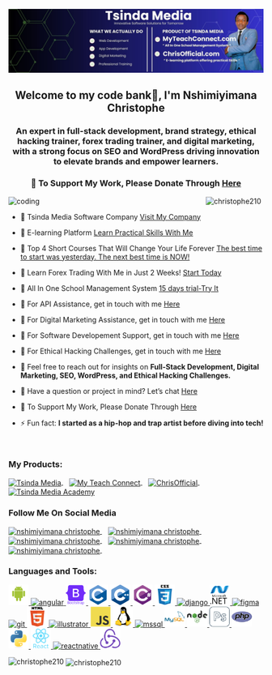 ![logo](https://github.com/Christophe210/Christophe210/blob/main/Chris.jpg) 
<h2 align="center">Welcome to my code bank👋, I'm  Nshimiyimana Christophe</h2>
<h3 align="center"> An expert in full-stack development, brand strategy, ethical hacking trainer, forex trading trainer, and digital marketing, with a strong focus on SEO and WordPress driving innovation to elevate brands and empower learners.</h3>
<h3 align="center">🔭 To Support My Work, Please Donate Through <a href="https://flutterwave.com/donate/eqvx6ajii88o" target="_blank">Here</a></h3>

<img align="left" alt="coding" width="390" height="90%" src="https://i.imgur.com/5qS4S1V.jpeg">

<p align="left"> <img src="https://komarev.com/ghpvc/?username=christophe210&label=Profile%20views&color=0e75b6&style=flat" alt="christophe210" /> </p>

-  🔭 Tsinda Media Software Company  [Visit My Company ](https://tsindamedia.com/)
  
-  🔭 E-learning Platform [Learn Practical Skills With Me](https://www.chrisofficial.com/)

-  🔭 Top 4 Short Courses That Will Change Your Life Forever [The best time to start was yesterday. The next best time is NOW!](https://www.chrisofficial.com/top-4-short-courses/)
  
-  🔭 Learn Forex Trading With Me in Just 2 Weeks! [Start Today](https://www.chrisofficial.com/learn-forex-trading/)
  
-  🔭 All In One School Management System  [15 days trial-Try It](https://myteachconnect.com/)
  
-  🔭 For API Assistance, get in touch with me  [ Here ](https://wa.me/+250798873226)
  
-  🔭 For Digital Marketing Assistance, get in touch with me  [ Here ](https://wa.me/+250798873226)
  
-  🔭 For Software Developement Support, get in touch with me  [ Here ](https://wa.me/+250798873226)
  
-  🔭 For Ethical Hacking Challenges, get in touch with me  [ Here ](https://wa.me/+250798873226)
  
- 💬 Feel free to reach out for insights on **Full-Stack Development, Digital Marketing, SEO, WordPress, and Ethical Hacking Challenges.**
  
-  🔭 Have a question or project in mind? Let’s chat  [ Here ](https://wa.me/+250786071620)
  
- 🔭 To Support My Work, Please Donate Through [ Here ](https://flutterwave.com/donate/eqvx6ajii88o)

- ⚡ Fun fact: **I started as a hip-hop and trap artist before diving into tech!**
  <br><br><br>
<h3 align="left">My Products:</h3>
<p align="left">

<!-- Tsinda Media -->

<a href="https://tsindamedia.com" target="_blank">
  <img align="center" src="https://i.imgur.com/O9buVeg.png" alt="Tsinda Media" height="50" width="55" />
</a>
&nbsp;&nbsp;

<!-- TMA -->
<a href="https://myteachconnect.com/" target="_blank">
  <img align="center" src="https://i.imgur.com/pRi2dXc.jpeg" alt="My Teach Connect" height="50" width="55" />
</a>
&nbsp;&nbsp;
<a href="https://www.chrisofficial.com/" target="_blank">
  <img align="center" src="https://i.imgur.com/v0W8IqO.jpeg" alt="ChrisOfficial" height="50" width="55" />
</a>
&nbsp;&nbsp;
<a href="https://www.tsindamedia.com/tma" target="_blank">
  <img align="center" src="https://i.imgur.com/BKC8ptH.jpeg" alt="Tsinda Media Academy" height="50" width="55" />
</a>
</p>

<h3 align="left">Follow Me On Social Media</h3>
<p align="left">

<a href="https://www.youtube.com/@tsindamedia210" target="_blank">
  <img align="center" src="https://i.imgur.com/bRmCAD2.jpeg" alt="nshimiyimana christophe" height="30" width="40" />
</a>
&nbsp;&nbsp;

<a href="https://www.linkedin.com/in/nshimiyimana-christophe-42569226b/" target="_blank">
  <img align="center" src="https://i.imgur.com/2ym8yKN.jpeg" alt="nshimiyimana christophe" height="30" width="40" />
</a>
&nbsp;&nbsp;
<a href="https://www.instagram.com/tsindamedia/" target="_blank">
  <img align="center" src="https://i.imgur.com/E2VWHeJ.jpeg" alt="nshimiyimana christophe" height="30" width="40" />
</a>
&nbsp;&nbsp;
<a href="https://www.tiktok.com/@tsinda_media" target="_blank">
  <img align="center" src="https://i.imgur.com/3X4evQh.jpeg" alt="nshimiyimana christophe" height="30" width="40" />
</a>
&nbsp;&nbsp;
<a href="https://www.facebook.com/p/Tsinda-Media-100054599342874" target="_blank">
  <img align="center" src="https://i.imgur.com/aKbJJwe.jpeg" alt="nshimiyimana christophe" height="30" width="40" />
</a>
&nbsp;&nbsp;


</p>

<h3 align="left">Languages and Tools:</h3>
<p align="left"> <a href="https://developer.android.com" target="_blank" rel="noreferrer"> <img src="https://raw.githubusercontent.com/devicons/devicon/master/icons/android/android-original-wordmark.svg" alt="android" width="40" height="40"/> </a> <a href="https://angular.io" target="_blank" rel="noreferrer"> <img src="https://angular.io/assets/images/logos/angular/angular.svg" alt="angular" width="40" height="40"/> </a> <a href="https://getbootstrap.com" target="_blank" rel="noreferrer"> <img src="https://raw.githubusercontent.com/devicons/devicon/master/icons/bootstrap/bootstrap-plain-wordmark.svg" alt="bootstrap" width="40" height="40"/> </a> <a href="https://www.cprogramming.com/" target="_blank" rel="noreferrer"> <img src="https://raw.githubusercontent.com/devicons/devicon/master/icons/c/c-original.svg" alt="c" width="40" height="40"/> </a> <a href="https://www.w3schools.com/cpp/" target="_blank" rel="noreferrer"> <img src="https://raw.githubusercontent.com/devicons/devicon/master/icons/cplusplus/cplusplus-original.svg" alt="cplusplus" width="40" height="40"/> </a> <a href="https://www.w3schools.com/cs/" target="_blank" rel="noreferrer"> <img src="https://raw.githubusercontent.com/devicons/devicon/master/icons/csharp/csharp-original.svg" alt="csharp" width="40" height="40"/> </a> <a href="https://www.w3schools.com/css/" target="_blank" rel="noreferrer"> <img src="https://raw.githubusercontent.com/devicons/devicon/master/icons/css3/css3-original-wordmark.svg" alt="css3" width="40" height="40"/> </a> <a href="https://www.djangoproject.com/" target="_blank" rel="noreferrer"> <img src="https://cdn.worldvectorlogo.com/logos/django.svg" alt="django" width="40" height="40"/> </a> <a href="https://dotnet.microsoft.com/" target="_blank" rel="noreferrer"> <img src="https://raw.githubusercontent.com/devicons/devicon/master/icons/dot-net/dot-net-original-wordmark.svg" alt="dotnet" width="40" height="40"/> </a> <a href="https://www.figma.com/" target="_blank" rel="noreferrer"> <img src="https://www.vectorlogo.zone/logos/figma/figma-icon.svg" alt="figma" width="40" height="40"/> </a> <a href="https://git-scm.com/" target="_blank" rel="noreferrer"> <img src="https://www.vectorlogo.zone/logos/git-scm/git-scm-icon.svg" alt="git" width="40" height="40"/> </a> <a href="https://www.w3.org/html/" target="_blank" rel="noreferrer"> <img src="https://raw.githubusercontent.com/devicons/devicon/master/icons/html5/html5-original-wordmark.svg" alt="html5" width="40" height="40"/> </a> <a href="https://www.adobe.com/in/products/illustrator.html" target="_blank" rel="noreferrer"> <img src="https://www.vectorlogo.zone/logos/adobe_illustrator/adobe_illustrator-icon.svg" alt="illustrator" width="40" height="40"/> </a> <a href="https://developer.mozilla.org/en-US/docs/Web/JavaScript" target="_blank" rel="noreferrer"> <img src="https://raw.githubusercontent.com/devicons/devicon/master/icons/javascript/javascript-original.svg" alt="javascript" width="40" height="40"/> </a> <a href="https://www.linux.org/" target="_blank" rel="noreferrer"> <img src="https://raw.githubusercontent.com/devicons/devicon/master/icons/linux/linux-original.svg" alt="linux" width="40" height="40"/> </a> <a href="https://www.microsoft.com/en-us/sql-server" target="_blank" rel="noreferrer"> <img src="https://www.svgrepo.com/show/303229/microsoft-sql-server-logo.svg" alt="mssql" width="40" height="40"/> </a> <a href="https://www.mysql.com/" target="_blank" rel="noreferrer"> <img src="https://raw.githubusercontent.com/devicons/devicon/master/icons/mysql/mysql-original-wordmark.svg" alt="mysql" width="40" height="40"/> </a> <a href="https://nodejs.org" target="_blank" rel="noreferrer"> <img src="https://raw.githubusercontent.com/devicons/devicon/master/icons/nodejs/nodejs-original-wordmark.svg" alt="nodejs" width="40" height="40"/> </a> <a href="https://www.photoshop.com/en" target="_blank" rel="noreferrer"> <img src="https://raw.githubusercontent.com/devicons/devicon/master/icons/photoshop/photoshop-line.svg" alt="photoshop" width="40" height="40"/> </a> <a href="https://www.php.net" target="_blank" rel="noreferrer"> <img src="https://raw.githubusercontent.com/devicons/devicon/master/icons/php/php-original.svg" alt="php" width="40" height="40"/> </a> <a href="https://www.python.org" target="_blank" rel="noreferrer"> <img src="https://raw.githubusercontent.com/devicons/devicon/master/icons/python/python-original.svg" alt="python" width="40" height="40"/> </a> <a href="https://reactjs.org/" target="_blank" rel="noreferrer"> <img src="https://raw.githubusercontent.com/devicons/devicon/master/icons/react/react-original-wordmark.svg" alt="react" width="40" height="40"/> </a> <a href="https://reactnative.dev/" target="_blank" rel="noreferrer"> <img src="https://reactnative.dev/img/header_logo.svg" alt="reactnative" width="40" height="40"/> </a> <a href="https://redux.js.org" target="_blank" rel="noreferrer"> <img src="https://raw.githubusercontent.com/devicons/devicon/master/icons/redux/redux-original.svg" alt="redux" width="40" height="40"/> </a> </p>

<p><img align="left" src="https://github-readme-stats.vercel.app/api/top-langs?username=christophe210&show_icons=true&locale=en&layout=compact" alt="christophe210" /></p>

<p>&nbsp;<img align="center" src="https://github-readme-stats.vercel.app/api?username=christophe210&show_icons=true&locale=en" alt="christophe210" /></p>
